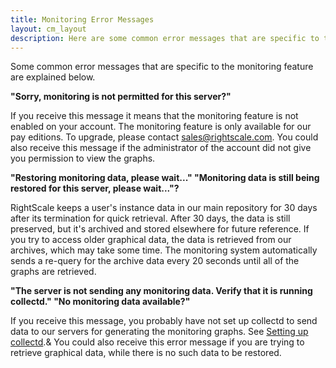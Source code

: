 ```yaml
---
title: Monitoring Error Messages
layout: cm_layout
description: Here are some common error messages that are specific to the RightScale monitoring feature are explained below.
---
```


Some common error messages that are specific to the monitoring feature are explained below.

**"Sorry, monitoring is not permitted for this server?"**

If you receive this message it means that the monitoring feature is not enabled on your account. The monitoring feature is only available for our pay editions. To upgrade, please contact [sales@rightscale.com](mailto:sales@rightscale.com). You could also receive this message if the administrator of the account did not give you permission to view the graphs.

**"Restoring monitoring data, please wait..." "Monitoring data is still being restored for this server, please wait..."?**

RightScale keeps a user's instance data in our main repository for 30 days after its termination for quick retrieval. After 30 days, the data is still preserved, but it's archived and stored elsewhere for future reference. If you try to access older graphical data, the data is retrieved from our archives, which may take some time. The monitoring system automatically sends a re-query for the archive data every 20 seconds until all of the graphs are retrieved.

**"The server is not sending any monitoring data. Verify that it is running collectd." "No monitoring data available?"**

If you receive this message, you probably have not set up collectd to send data to our servers for generating the monitoring graphs. See [Setting up collectd](/cm/rs101/setting_up_collectd.html).& You could also receive this error message if you are trying to retrieve graphical data, while there is no such data to be restored.
